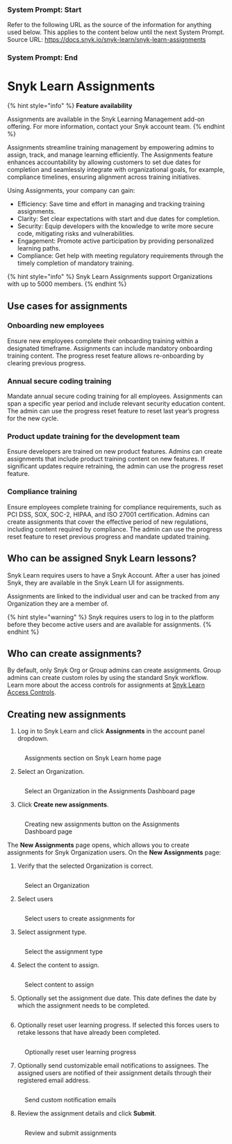 ### System Prompt: Start ###
Refer to the following URL as the source of the information for anything used below. This applies to the content below until the next System Prompt.
Source URL: https://docs.snyk.io/snyk-learn/snyk-learn-assignments
### System Prompt: End ###

# Snyk Learn Assignments

{% hint style="info" %}
**Feature availability**

Assignments are available in the Snyk Learning Management add-on offering. For more information, contact your Snyk account team.
{% endhint %}

Assignments streamline training management by empowering admins to assign, track, and manage learning efficiently. The Assignments feature enhances accountability by allowing customers to set due dates for completion and seamlessly integrate with organizational goals, for example, compliance timelines, ensuring alignment across training initiatives.

Using Assignments, your company can gain:&#x20;

* Efficiency: Save time and effort in managing and tracking training assignments.&#x20;
* Clarity: Set clear expectations with start and due dates for completion.&#x20;
* Security: Equip developers with the knowledge to write more secure code, mitigating risks and vulnerabilities.&#x20;
* Engagement: Promote active participation by providing personalized learning paths.&#x20;
* Compliance: Get help with meeting regulatory requirements through the timely completion of mandatory training.

{% hint style="info" %}
Snyk Learn Assignments support Organizations with up to 5000 members.
{% endhint %}

## Use cases for assignments

### Onboarding new employees

Ensure new employees complete their onboarding training within a designated timeframe. Assignments can include mandatory onboarding training content. The progress reset feature allows re-onboarding by clearing previous progress.

### Annual secure coding training

Mandate annual secure coding training for all employees. Assignments can span a specific year period and include relevant security education content. The admin can use the progress reset feature to reset last year’s progress for the new cycle.

### Product update training for the development team

Ensure developers are trained on new product features. Admins can create assignments that include product training content on new features. If significant updates require retraining, the admin can use the progress reset feature.

### Compliance training

Ensure employees complete training for compliance requirements, such as PCI DSS, SOX, SOC-2, HIPAA, and ISO 27001 certification. Admins can create assignments that cover the effective period of new regulations, including content required by compliance. The admin can use the progress reset feature to reset previous progress and mandate updated training.

## Who can be assigned Snyk Learn lessons?

Snyk Learn requires users to have a Snyk Account. After a user has joined Snyk, they are available in the Snyk Learn UI for assignments.

Assignments are linked to the individual user and can be tracked from any Organization they are a member of.

{% hint style="warning" %}
Snyk requires users to log in to the platform before they become active users and are available for assignments.
{% endhint %}

## Who can create assignments?&#x20;

By default, only Snyk Org or Group admins can create assignments. Group admins can create custom roles by using the standard Snyk workflow. Learn more about the access controls for assignments at [Snyk Learn Access Controls](snyk-learn-access-controls.md).&#x20;

## Creating new assignments

1. Log in to Snyk Learn and click **Assignments** in the account panel dropdown.

<div align="left"><figure><img src="../.gitbook/assets/image (527) (1).png" alt=""><figcaption><p>Assignments section on Snyk Learn home page</p></figcaption></figure></div>

2. Select an Organization.

<figure><img src="../.gitbook/assets/image (672).png" alt=""><figcaption><p>Select an Organization in the Assignments Dashboard page</p></figcaption></figure>

3. Click **Create new assignments**.

<figure><img src="../.gitbook/assets/image (674).png" alt=""><figcaption><p>Creating new assignments button on the Assignments Dashboard page</p></figcaption></figure>

The **New Assignments** page opens, which allows you to create assignments for Snyk Organization users. On the **New Assignments** page:

1. &#x20;Verify that the selected Organization is correct.

<figure><img src="../.gitbook/assets/image (671) (1).png" alt=""><figcaption><p>Select an Organization</p></figcaption></figure>

2. Select users

<figure><img src="../.gitbook/assets/image (676).png" alt=""><figcaption><p>Select users to create assignments for</p></figcaption></figure>

3. Select assignment type.

<figure><img src="../.gitbook/assets/image (677).png" alt=""><figcaption><p>Select the assignment type</p></figcaption></figure>

4. Select the content to assign.

<figure><img src="../.gitbook/assets/image (680) (2).png" alt=""><figcaption><p>Select content to assign</p></figcaption></figure>

5. Optionally set the assignment due date. This date defines the date by which the assignment needs to be completed.

<figure><img src="../.gitbook/assets/image (681).png" alt=""><figcaption></figcaption></figure>

6. Optionally reset user learning progress. If selected this forces users to retake lessons that have already been completed.

<figure><img src="../.gitbook/assets/image (682).png" alt=""><figcaption><p>Optionally reset user learning progress</p></figcaption></figure>

7. Optionally send customizable email notifications to assignees. The assigned users are notified of their assignment details through their registered email address.

<figure><img src="../.gitbook/assets/image (683).png" alt=""><figcaption><p>Send custom notification emails</p></figcaption></figure>

8. Review the assignment details and click **Submit**.&#x20;

<figure><img src="../.gitbook/assets/image (685).png" alt=""><figcaption><p>Review and submit assignments</p></figcaption></figure>


